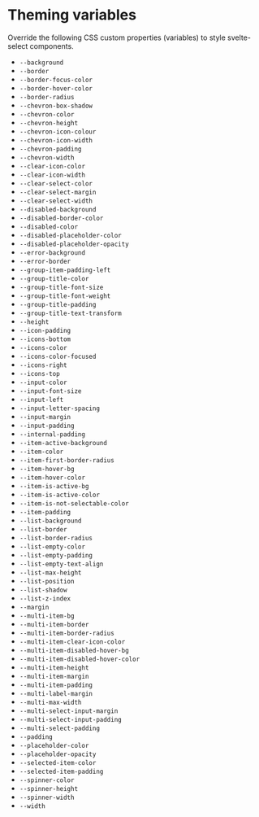 # Theming variables

Override the following CSS custom properties (variables) to style svelte-select components.

<!-- List start -->
- `--background`
- `--border`
- `--border-focus-color`
- `--border-hover-color`
- `--border-radius`
- `--chevron-box-shadow`
- `--chevron-color`
- `--chevron-height`
- `--chevron-icon-colour`
- `--chevron-icon-width`
- `--chevron-padding`
- `--chevron-width`
- `--clear-icon-color`
- `--clear-icon-width`
- `--clear-select-color`
- `--clear-select-margin`
- `--clear-select-width`
- `--disabled-background`
- `--disabled-border-color`
- `--disabled-color`
- `--disabled-placeholder-color`
- `--disabled-placeholder-opacity`
- `--error-background`
- `--error-border`
- `--group-item-padding-left`
- `--group-title-color`
- `--group-title-font-size`
- `--group-title-font-weight`
- `--group-title-padding`
- `--group-title-text-transform`
- `--height`
- `--icon-padding`
- `--icons-bottom`
- `--icons-color`
- `--icons-color-focused`
- `--icons-right`
- `--icons-top`
- `--input-color`
- `--input-font-size`
- `--input-left`
- `--input-letter-spacing`
- `--input-margin`
- `--input-padding`
- `--internal-padding`
- `--item-active-background`
- `--item-color`
- `--item-first-border-radius`
- `--item-hover-bg`
- `--item-hover-color`
- `--item-is-active-bg`
- `--item-is-active-color`
- `--item-is-not-selectable-color`
- `--item-padding`
- `--list-background`
- `--list-border`
- `--list-border-radius`
- `--list-empty-color`
- `--list-empty-padding`
- `--list-empty-text-align`
- `--list-max-height`
- `--list-position`
- `--list-shadow`
- `--list-z-index`
- `--margin`
- `--multi-item-bg`
- `--multi-item-border`
- `--multi-item-border-radius`
- `--multi-item-clear-icon-color`
- `--multi-item-disabled-hover-bg`
- `--multi-item-disabled-hover-color`
- `--multi-item-height`
- `--multi-item-margin`
- `--multi-item-padding`
- `--multi-label-margin`
- `--multi-max-width`
- `--multi-select-input-margin`
- `--multi-select-input-padding`
- `--multi-select-padding`
- `--padding`
- `--placeholder-color`
- `--placeholder-opacity`
- `--selected-item-color`
- `--selected-item-padding`
- `--spinner-color`
- `--spinner-height`
- `--spinner-width`
- `--width`
<!-- List end -->
